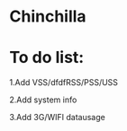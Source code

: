 Chinchilla
==========
To do list:
=
1.Add VSS/dfdfRSS/PSS/USS 

2.Add system info

3.Add 3G/WIFI datausage
